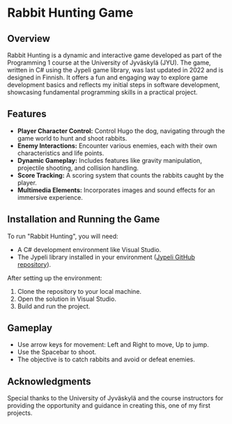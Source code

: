 # Rabbit Hunting Game

## Overview
Rabbit Hunting is a dynamic and interactive game developed as part of the Programming 1 course at the University of Jyväskylä (JYU). The game, written in C# using the Jypeli game library, was last updated in 2022 and is designed in Finnish. It offers a fun and engaging way to explore game development basics and reflects my initial steps in software development, showcasing fundamental programming skills in a practical project.


## Features
- **Player Character Control:** Control Hugo the dog, navigating through the game world to hunt and shoot rabbits.
- **Enemy Interactions:** Encounter various enemies, each with their own characteristics and life points.
- **Dynamic Gameplay:** Includes features like gravity manipulation, projectile shooting, and collision handling.
- **Score Tracking:** A scoring system that counts the rabbits caught by the player.
- **Multimedia Elements:** Incorporates images and sound effects for an immersive experience.

## Installation and Running the Game
To run "Rabbit Hunting", you will need:
- A C# development environment like Visual Studio.
- The Jypeli library installed in your environment ([Jypeli GitHub repository](https://github.com/Jypeli-JYU/Jypeli)).

After setting up the environment:
1. Clone the repository to your local machine.
2. Open the solution in Visual Studio.
3. Build and run the project.

## Gameplay
- Use arrow keys for movement: Left and Right to move, Up to jump.
- Use the Spacebar to shoot.
- The objective is to catch rabbits and avoid or defeat enemies.

## Acknowledgments
Special thanks to the University of Jyväskylä and the course instructors for providing the opportunity and guidance in creating this, one of my first projects.
